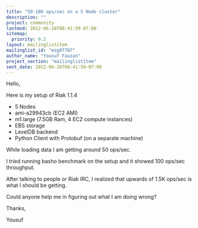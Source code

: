 ```yaml
---
title: "50-100 ops/sec on a 5 Node cluster"
description: ""
project: community
lastmod: 2012-06-26T08:41:59-07:00
sitemap:
  priority: 0.2
layout: mailinglistitem
mailinglist_id: "msg07787"
author_name: "Yousuf Fauzan"
project_section: "mailinglistitem"
sent_date: 2012-06-26T08:41:59-07:00
---
```



Hello,

Here is my setup of Riak 1.1.4

 - 5 Nodes
 - ami-a29943cb (EC2 AMI)
 - m1.large (7.5GB Ram, 4 EC2 compute instances)
 - EBS storage
 - LevelDB backend
 - Python Client with Protobuf (on a separate machine)

While loading data I am getting around 50 ops/sec.

I tried running basho benchmark on the setup and it showed 100 ops/sec
throughput.

After talking to people or Riak IRC, I realized that upwards of 1.5K
ops/sec is what I should be getting.

Could anyone help me in figuring out what I am doing wrong?


Thanks,

Yousuf
